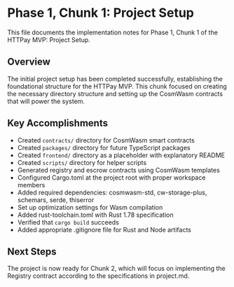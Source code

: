 # Phase 1, Chunk 1: Project Setup

This file documents the implementation notes for Phase 1, Chunk 1 of the HTTPay MVP: Project Setup.

## Overview
The initial project setup has been completed successfully, establishing the foundational structure for the HTTPay MVP. This chunk focused on creating the necessary directory structure and setting up the CosmWasm contracts that will power the system.

## Key Accomplishments
- Created `contracts/` directory for CosmWasm smart contracts
- Created `packages/` directory for future TypeScript packages
- Created `frontend/` directory as a placeholder with explanatory README
- Created `scripts/` directory for helper scripts
- Generated registry and escrow contracts using CosmWasm templates
- Configured Cargo.toml at the project root with proper workspace members
- Added required dependencies: cosmwasm-std, cw-storage-plus, schemars, serde, thiserror
- Set up optimization settings for Wasm compilation
- Added rust-toolchain.toml with Rust 1.78 specification
- Verified that `cargo build` succeeds
- Added appropriate .gitignore file for Rust and Node artifacts

## Next Steps
The project is now ready for Chunk 2, which will focus on implementing the Registry contract according to the specifications in project.md.
